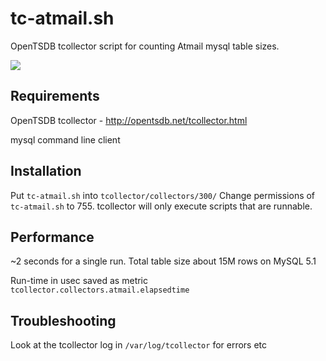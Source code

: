 tc-atmail.sh
==============
OpenTSDB tcollector script for counting Atmail mysql table sizes.

![](https://raw.github.com/PeritusConsulting/peritus-tc-tools/master/tc-atmail/tc-atmail-graph-screenshot.png)

Requirements
------------
OpenTSDB tcollector - http://opentsdb.net/tcollector.html

mysql command line client

Installation
------------
Put ``tc-atmail.sh`` into ``tcollector/collectors/300/``
Change permissions of ``tc-atmail.sh`` to 755.
tcollector will only execute scripts that are runnable.

Performance
-----------
~2 seconds for a single run.
Total table size about 15M rows on MySQL 5.1

Run-time in usec saved as metric ``tcollector.collectors.atmail.elapsedtime``

Troubleshooting
---------------

Look at the tcollector log in ``/var/log/tcollector`` for errors etc
